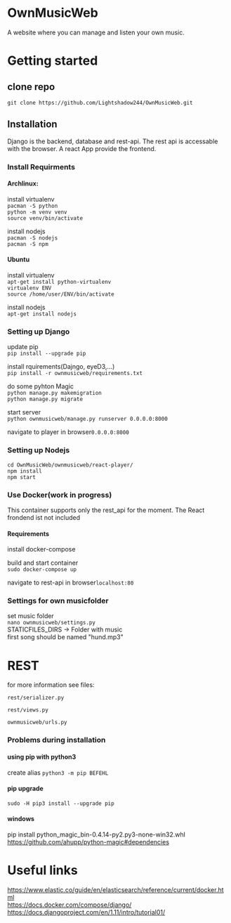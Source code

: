 # OwnMusicWeb
A website where you can manage and listen your own music.



# Getting started
## clone repo  
`git clone https://github.com/Lightshadow244/OwnMusicWeb.git`

## Installation
Django is the backend, database and rest-api. The rest api is accessable with the browser. A react App provide the frontend.
### Install Requirments
#### Archlinux:  
install virtualenv  
`pacman -S python`  
`python -m venv venv`  
`source venv/bin/activate` 

install nodejs  
`pacman -S nodejs`  
`pacman -S npm`

#### Ubuntu
install virtualenv  
`apt-get install python-virtualenv`  
`virtualenv ENV`  
`source /home/user/ENV/bin/activate`  

install nodejs  
`apt-get install nodejs`

### Setting up Django  
update pip  
`pip install --upgrade pip`

install rquirements(Dajngo, eyeD3,...)  
`pip install -r ownmusicweb/requirements.txt`

do some pyhton Magic  
`python manage.py makemigration`  
`python manage.py migrate`

start server  
`python ownmusicweb/manage.py runserver 0.0.0.0:8000`  

navigate to player in browser`0.0.0.0:8000`  

### Setting up Nodejs
`cd OwnMusicWeb/ownmusicweb/react-player/`  
`npm install`  
`npm start`

### Use Docker(work in progress)
This container supports only the rest_api for the moment. The React frondend ist not included  

#### Requirements
install docker-compose  

build and start container  
`sudo docker-compose up`

navigate to rest-api in browser`localhost:80`




### Settings for own musicfolder 
set music folder  
`nano ownmusicweb/settings.py`  
STATICFILES_DIRS -> Folder with music  
first song should be named "hund.mp3"

# REST
for more information see files:

`rest/serializer.py`

`rest/views.py`

`ownmusicweb/urls.py`

### Problems during installation
#### using pip with python3
create alias 
`python3 -m pip BEFEHL`
#### pip upgrade
`sudo -H pip3 install --upgrade pip`
#### windows
pip install python_magic_bin-0.4.14-py2.py3-none-win32.whl  
https://github.com/ahupp/python-magic#dependencies

# Useful links
https://www.elastic.co/guide/en/elasticsearch/reference/current/docker.html  
https://docs.docker.com/compose/django/  
https://docs.djangoproject.com/en/1.11/intro/tutorial01/  
